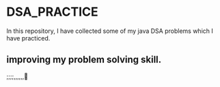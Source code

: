 # DSA_PRACTICE

In this repository, I have collected some of my java DSA problems which I have practiced.


## improving my problem solving skill.
;;;;,,,,,,🙂

